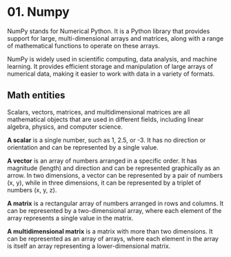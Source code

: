# 01. Numpy
NumPy stands for Numerical Python. It is a Python library that provides support for large, multi-dimensional arrays and matrices, along with a range of mathematical functions to operate on these arrays.

NumPy is widely used in scientific computing, data analysis, and machine learning. It provides efficient storage and manipulation of large arrays of numerical data, making it easier to work with data in a variety of formats.


## Math entities
Scalars, vectors, matrices, and multidimensional matrices are all mathematical objects that are used in different fields, including linear algebra, physics, and computer science.

**A scalar** is a single number, such as 1, 2.5, or -3. It has no direction or orientation and can be represented by a single value.

**A vector** is an array of numbers arranged in a specific order. It has magnitude (length) and direction and can be represented graphically as an arrow. In two dimensions, a vector can be represented by a pair of numbers (x, y), while in three dimensions, it can be represented by a triplet of numbers (x, y, z).

**A matrix** is a rectangular array of numbers arranged in rows and columns. It can be represented by a two-dimensional array, where each element of the array represents a single value in the matrix.

**A multidimensional matrix** is a matrix with more than two dimensions. It can be represented as an array of arrays, where each element in the array is itself an array representing a lower-dimensional matrix.